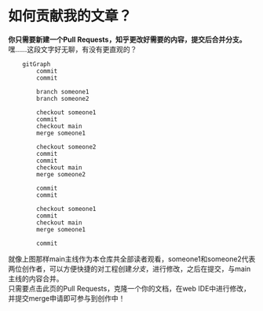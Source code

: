 # 如何贡献我的文章？
**你只需要新建一个Pull Requests，知乎更改好需要的内容，提交后合并分支。**
嘿……这段文字好无聊，有没有更直观的？
```mermaid
    gitGraph
        commit
        commit
        
        branch someone1
        branch someone2
        
        checkout someone1
        commit
        checkout main
        merge someone1
        
        checkout someone2
        commit
        commit
        checkout main
        merge someone2

        commit
        commit

        checkout someone1
        commit
        checkout main
        merge someone1

        commit
```
就像上图那样main主线作为本仓库共全部读者观看，someone1和someone2代表两位创作者，可以方便快捷的对工程创建*分支*，进行修改，之后在提交，与main主线的内容合并。  
只需要点击此页的Pull Requests，克隆一个你的文档，在web IDE中进行修改，并提交merge申请即可参与到创作中！